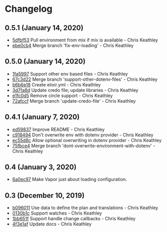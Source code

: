 # Changelog

## 0.5.1 (January 14, 2020)

* [5dfbf53](https://github.com/keathley/vapor/commit/5dfbf53e2825e3401d7239aa6e6dacf1511577a6) Pull environment from mix if mix is available - Chris Keathley
* [ebe0cb4](https://github.com/keathley/vapor/commit/ebe0cb417fa586cdd04b0690272606d87ce52b4d) Merge branch 'fix-env-loading' - Chris Keathley

## 0.5.0 (January 14, 2020)

* [1fa5997](https://github.com/keathley/vapor/commit/1fa59975c142efd12cc1673d03c64cfbc302f49f) Support other env based files - Chris Keathley
* [67c3d22](https://github.com/keathley/vapor/commit/67c3d22a66dd122d7f3c8cc6eeb0e58898d98048) Merge branch 'support-other-dotenv-files' - Chris Keathley
* [b6b6e18](https://github.com/keathley/vapor/commit/b6b6e1841e9a9be999b260bc82d9c1e2e0d0e0a1) Create elixir.yml - Chris Keathley
* [3d7fa8d](https://github.com/keathley/vapor/commit/3d7fa8d6ac5623f970fc7d11cc7d117fadf0fe2c) Update credo file; update libraries - Chris Keathley
* [e1fc0d5](https://github.com/keathley/vapor/commit/e1fc0d512fd781bf1fa16d55ca48fe7f2bfe03c0) Remove circle support - Chris Keathley
* [72afccf](https://github.com/keathley/vapor/commit/72afccffee405db8d2a9d2708f677080117721ed) Merge branch 'update-credo-file' - Chris Keathley

## 0.4.1 (January 7, 2020)

* [ed59837](https://github.com/keathley/vapor/commit/ed59837f19ba7117b7b325722dc09d0ed919074e) Improve README - Chris Keathley
* [c918494](https://github.com/keathley/vapor/commit/c91849491d72bf41f4bb62b23460d0b27c28f9c6) Don't overwrite env with dotenv provider - Chris Keathley
* [ec55d8c](https://github.com/keathley/vapor/commit/ec55d8c9610e2eafa55277d2f330828cdeba45ca) Allow optional overwriting in dotenv provider - Chris Keathley
* [75fbce4](https://github.com/keathley/vapor/commit/75fbce4cc53eccae6027dfd5e9e2a5570b6108c2) Merge branch 'dont-overwrite-environment-with-dotenv' - Chris Keathley

## 0.4 (January 3, 2020)

* [6a0ec97](https://github.com/keathley/vapor/commit/6a0ec9796b75859b93def7fae65efa753633f2b6) Make Vapor just about loading configuration.

## 0.3 (December 10, 2019)

* [b096011](https://github.com/keathley/vapor/commit/b0960111232754c4c2b4441522e68c0e7791a64e) Use data to define the plan and translations - Chris Keathley
* [0130b1c](https://github.com/keathley/vapor/commit/0130b1c963dddae8454ba5727b0942106bf7a211) Support watches - Chris Keathley
* [1bb651f](https://github.com/keathley/vapor/commit/1bb651f8528bed3650bce78bb7671012a24ddba0) Support handle change callbacks - Chris Keathley
* [4f3e1af](https://github.com/keathley/vapor/commit/4f3e1afb087b2996d1b77931e62f4ca0f3e545b0) Update docs - Chris Keathley
